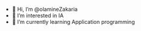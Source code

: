 - 👋 Hi, I’m @olamineZakaria
- 👀 I’m interested in IA
- 🌱 I’m currently learning Application programming

<!---
olamineZakaria/olamineZakaria is a ✨ special ✨ repository because its `README.md` (this file) appears on your GitHub profile.
You can click the Preview link to take a look at your changes.
--->
